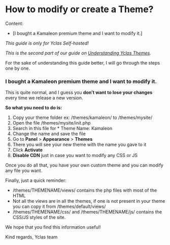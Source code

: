 
# How to modify or create a Theme?

Content:
-   [I bought a Kamaleon premium theme and I want to modify it.]

*This guide is only for Yclas Self-hosted!*

 *This is the second part of our guide on  [Understanding Yclas Themes](Technical-understanding-yclas-themes.md).* 
 
For the sake of understanding this guide better, I will go through the steps one by one.

### I bought a Kamaleon premium theme and I want to modify it.

This is quite normal, and I guess you  **don’t want to lose your changes**  every time we release a new version.

**So what you need to do is:**

1.  Copy your theme folder ex: /themes/kamaleon/ to /themes/mysite/
2.  Open the file /themes/mysite/init.php
3.  Search in this file for * Theme Name: Kamaleon
4.  Change the name and save the file
5.  Go to  **Panel**  >  **Appearance**  >  **Themes**
6.  There you will see your new theme with the name you gave to it
7.  Click  **Activate**
8.  **Disable CDN**  just in case you want to modify any CSS or JS

Once you do all that, you have your own custom theme and you can modify any file you want.

Finally, just a quick reminder:

-   /themes/THEMENAME/views/ contains the php files with most of the HTML
-   Not all the views are in all the themes, if one is not present in your theme you can copy it from /themes/default/views/
-   /themes/THEMENAME/css/ and /themes/THEMENAME/js/ contains the CSS/JS styles of the site.

We hope that you find this information useful!

Kind regards,
Yclas team
